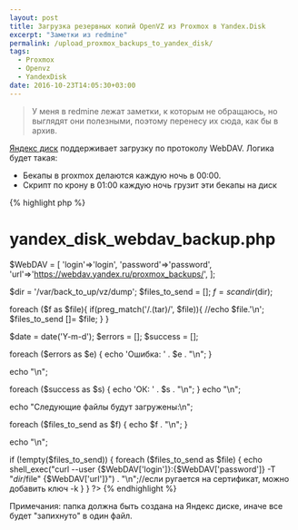 ```yaml
---
layout: post
title: Загрузка резервных копий OpenVZ из Proxmox в Yandex.Disk
excerpt: "Заметки из redmine"
permalink: /upload_proxmox_backups_to_yandex_disk/
tags:
  - Proxmox
  - Openvz
  - YandexDisk
date: 2016-10-23T14:05:30+03:00
---
```


> У меня в redmine лежат заметки, к которым не обращаюсь, но выглядят они полезными, поэтому перенесу их сюда, как бы в архив.

<a href="https://disk.yandex.ru/" target="_blank">Яндекс диск</a> поддерживает загрузку по протоколу WebDAV. Логика будет такая:

* Бекапы в proxmox делаются каждую ночь в 00:00.
* Скрипт по крону в 01:00 каждую ночь грузит эти бекапы на диск

{% highlight php %}
# yandex_disk_webdav_backup.php

$WebDAV = [
  'login'=>'login',
  'password'=>'password',
  'url'=>'https://webdav.yandex.ru/proxmox_backups/',
];

$dir = '/var/back_to_up/vz/dump';
$files_to_send = [];
$f = scandir($dir);

foreach ($f as $file){
  if(preg_match('/\.(tar)/', $file)){
    //echo $file.'\n';
    $files_to_send []= $file;
  }
}

$date = date('Y-m-d');
$errors = [];
$success = [];

foreach ($errors as $e) {
  echo 'Ошибка: ' . $e . "\n";
}

echo "\n";

foreach ($success as $s) {
  echo 'ОК: ' . $s . "\n";
}
echo "\n";

echo "Следующие файлы будут загружены:\n";

foreach ($files_to_send as $f) {
  echo $f . "\n";
}

echo "\n";

if (!empty($files_to_send)) {
  foreach ($files_to_send as $file) {
    echo shell_exec("curl --user {$WebDAV['login']}:{$WebDAV['password']} -T \"$dir/$file\" {$WebDAV['url']}") . "\n";//если ругается на сертификат, можно добавить ключ -k
  }
}
?>
{% endhighlight %}

Примечания: папка должна быть создана на Яндекс диске, иначе все будет "запихнуто" в один файл.
